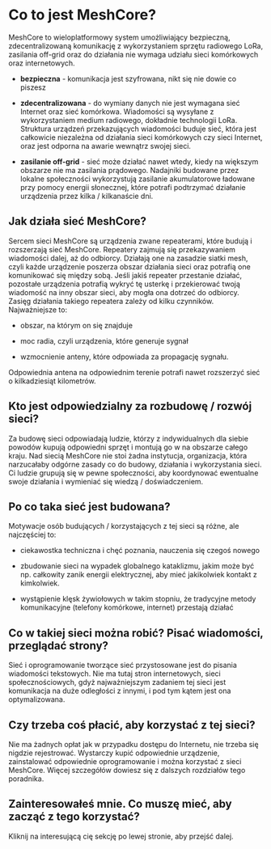 # Co to jest MeshCore?

MeshCore to wieloplatformowy system umożliwiający bezpieczną, zdecentralizowaną komunikację z wykorzystaniem sprzętu radiowego LoRa, zasilania off-grid oraz do działania nie wymaga udziału sieci komórkowych oraz internetowych.

- **bezpieczna** - komunikacja jest szyfrowana, nikt się nie dowie co piszesz

- **zdecentralizowana** - do wymiany danych nie jest wymagana sieć Internet oraz sieć komórkowa. Wiadomości są wysyłane z wykorzystaniem medium radiowego, dokładnie technologii LoRa. Struktura urządzeń przekazujących wiadomości buduje sieć, która jest całkowicie niezależna od działania sieci komórkowych czy sieci Internet, oraz jest odporna na awarie wewnątrz swojej sieci.

- **zasilanie off-grid** - sieć może działać nawet wtedy, kiedy na większym obszarze nie ma zasilania prądowego. Nadajniki budowane przez lokalne społeczności wykorzystują zasilanie akumulatorowe ładowane przy pomocy energii słonecznej, które potrafi podtrzymać działanie urządzenia przez kilka / kilkanaście dni. 

## Jak działa sieć MeshCore?

Sercem sieci MeshCore są urządzenia zwane repeaterami, które budują i rozszerzają sieć MeshCore. Repeatery zajmują się przekazywaniem wiadomości dalej, aż do odbiorcy. Działają one na zasadzie siatki mesh, czyli każde urządzenie poszerza obszar działania sieci oraz potrafią one komunikować się między sobą. Jeśli jakiś repeater przestanie działać, pozostałe urządzenia potrafią wykryć tę usterkę i przekierować twoją wiadomość na inny obszar sieci, aby mogła ona dotrzeć do odbiorcy. Zasięg działania takiego repeatera zależy od kilku czynników. Najważniejsze to:

- obszar, na którym on się znajduje

- moc radia, czyli urządzenia, które generuje sygnał

- wzmocnienie anteny, które odpowiada za propagację sygnału.

Odpowiednia antena na odpowiednim terenie potrafi nawet rozszerzyć sieć o kilkadziesiąt kilometrów. 

## Kto jest odpowiedzialny za rozbudowę / rozwój sieci?

Za budowę sieci odpowiadają ludzie, którzy z indywidualnych dla siebie powodów kupują odpowiedni sprzęt i montują go w na obszarze całego kraju. Nad siecią MeshCore nie stoi żadna instytucja, organizacja, która narzucałaby odgórne zasady co do budowy, działania i wykorzystania sieci. Ci ludzie grupują się w pewne społeczności, aby koordynować ewentualne swoje działania i wymieniać się wiedzą / doświadczeniem. 

## Po co taka sieć jest budowana?

Motywacje osób budujących / korzystających z tej sieci są różne, ale najczęściej to:

- ciekawostka techniczna i chęć poznania, nauczenia się czegoś nowego

- zbudowanie sieci na wypadek globalnego kataklizmu, jakim może być np. całkowity zanik energii elektrycznej, aby mieć jakikolwiek kontakt z kimkolwiek.

- wystąpienie klęsk żywiołowych w takim stopniu, że tradycyjne metody komunikacyjne (telefony komórkowe, internet) przestają działać

## Co w takiej sieci można robić? Pisać wiadomości, przeglądać strony?

Sieć i oprogramowanie tworzące sieć przystosowane jest do pisania wiadomości tekstowych. Nie ma tutaj stron internetowych, sieci społecznościowych, gdyż najważniejszym zadaniem tej sieci jest komunikacja na duże odległości z innymi, i pod tym kątem jest ona optymalizowana. 

## Czy trzeba coś płacić, aby korzystać z tej sieci?

Nie ma żadnych opłat jak w przypadku dostępu do Internetu, nie trzeba się nigdzie rejestrować. Wystarczy kupić odpowiednie urządzenie, zainstalować odpowiednie oprogramowanie i można korzystać z sieci MeshCore. Więcej szczegółów dowiesz się z dalszych rozdziałów tego poradnika. 

## Zainteresowałeś mnie. Co muszę mieć, aby zacząć z tego korzystać?

Kliknij na interesującą cię sekcję po lewej stronie, aby przejść dalej. 